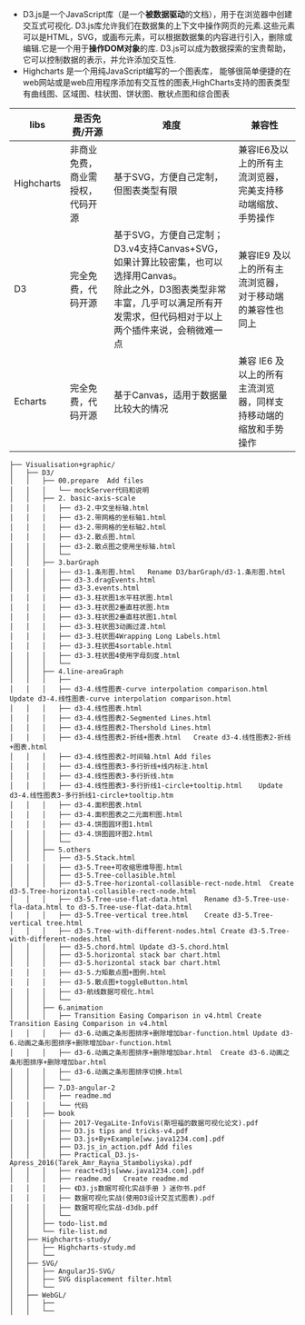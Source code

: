 - D3.js是一个JavaScript库（是一个**被数据驱动**的文档），用于在浏览器中创建交互式可视化. D3.js库允许我们在数据集的上下文中操作网页的元素.这些元素可以是HTML，SVG，或画布元素，可以根据数据集的内容进行引入，删除或编辑.它是一个用于**操作DOM对象**的库. D3.js可以成为数据探索的宝贵帮助，它可以控制数据的表示，并允许添加交互性.
- Highcharts 是一个用纯JavaScript编写的一个图表库， 能够很简单便捷的在web网站或是web应用程序添加有交互性的图表,HighCharts支持的图表类型有曲线图、区域图、柱状图、饼状图、散状点图和综合图表

|libs|是否免费/开源|难度|兼容性|
|---|---|---|---|
|Highcharts|非商业免费，商业需授权，代码开源|基于SVG，方便自己定制，但图表类型有限|兼容IE6及以上的所有主流浏览器，完美支持移动端缩放、手势操作|
|D3|完全免费，代码开源|基于SVG，方便自己定制；D3.v4支持Canvas+SVG，如果计算比较密集，也可以选择用Canvas。<br>除此之外，D3图表类型非常丰富，几乎可以满足所有开发需求，但代码相对于以上两个插件来说，会稍微难一点|兼容IE9 及以上的所有主流浏览器，对于移动端的兼容性也同上|
|Echarts|完全免费，代码开源|基于Canvas，适用于数据量比较大的情况|兼容 IE6 及以上的所有主流浏览器，同样支持移动端的缩放和手势操作|

```
├── Visualisation+graphic/
│   ├── D3/
│   │   ├── 00.prepare	Add files
│   │   │   └── mockServer代码和说明
│   │   ├── 2. basic-axis-scale
│   │   │   ├── d3-2.中文坐标轴.html
│   │   │   ├── d3-2.带网格的坐标轴1.html
│   │   │   ├── d3-2.带网格的坐标轴2.html
│   │   │   ├── d3-2.散点图.html
│   │   │   ├── d3-2.散点图之使用坐标轴.html
│   │   │   └── 
│   │   ├── 3.barGraph
│   │   │   ├── d3-1.条形图.html	Rename D3/barGraph/d3-1.条形图.html
│   │   │   ├── d3-3.dragEvents.html
│   │   │   ├── d3-3.events.html
│   │   │   ├── d3-3.柱状图1水平柱状图.html
│   │   │   ├── d3-3.柱状图2垂直柱状图.htm
│   │   │   ├── d3-3.柱状图2垂直柱状图1.html
│   │   │   ├── d3-3.柱状图3动画过渡.html
│   │   │   ├── d3-3.柱状图4Wrapping Long Labels.html
│   │   │   ├── d3-3.柱状图4sortable.html
│   │   │   ├── d3-3.柱状图4使用字母刻度.html
│   │   │   └── 
│   │   ├── 4.line-areaGraph
│   │   │   ├── 		
│   │   │   ├── d3-4.线性图表-curve interpolation comparison.html	Update d3-4.线性图表-curve interpolation comparison.html
│   │   │   ├── d3-4.线性图表.html
│   │   │   ├── d3-4.线性图表2-Segmented Lines.html
│   │   │   ├── d3-4.线性图表2-Thershold Lines.html
│   │   │   ├── d3-4.线性图表2-折线+图表.html	Create d3-4.线性图表2-折线+图表.html
│   │   │   ├── d3-4.线性图表2-时间轴.html	Add files
│   │   │   ├── d3-4.线性图表3-多行折线+线内标注.html
│   │   │   ├── d3-4.线性图表3-多行折线.htm
│   │   │   ├── d3-4.线性图表3-多行折线1-circle+tooltip.html	Update d3-4.线性图表3-多行折线1-circle+tooltip.htm
│   │   │   ├── d3-4.面积图表.html
│   │   │   ├── d3-4.面积图表之二元面积图.html
│   │   │   ├── d3-4.饼图圆环图1.html
│   │   │   ├── d3-4.饼图圆环图2.html
│   │   │   └── 
│   │   ├── 5.others
│   │   │   ├── d3-5.Stack.html
│   │   │   ├── d3-5.Tree+可收缩思维导图.html
│   │   │   ├── d3-5.Tree-collasible.html
│   │   │   ├── d3-5.Tree-horizontal-collasible-rect-node.html	Create d3-5.Tree-horizontal-collasible-rect-node.html
│   │   │   ├── d3-5.Tree-use-flat-data.html	Rename d3-5.Tree-use-fla-data.html to d3-5.Tree-use-flat-data.html
│   │   │   ├── d3-5.Tree-vertical tree.html	Create d3-5.Tree-vertical tree.html
│   │   │   ├── d3-5.Tree-with-different-nodes.html	Create d3-5.Tree-with-different-nodes.html
│   │   │   ├── d3-5.chord.html	Update d3-5.chord.html
│   │   │   ├── d3-5.horizontal stack bar chart.html
│   │   │   ├── d3-5.horizontal stack bar chart.html	
│   │   │   ├── d3-5.力矩散点图+图例.html
│   │   │   ├── d3-5.散点图+toggleButton.html
│   │   │   ├── d3-航线数据可视化.html
│   │   │   └── 
│   │   ├── 6.animation
│   │   │   ├── Transition Easing Comparison in v4.html	Create Transition Easing Comparison in v4.html
│   │   │   ├── d3-6.动画之条形图排序+删除增加bar-function.html	Update d3-6.动画之条形图排序+删除增加bar-function.html
│   │   │   ├── d3-6.动画之条形图排序+删除增加bar.html	Create d3-6.动画之条形图排序+删除增加bar.html
│   │   │   ├── d3-6.动画之条形图排序切换.html
│   │   │   └── 
│   │   ├── 7.D3-angular-2
│   │   │   ├── readme.md
│   │   │   └── 代码
│   │   ├── book
│   │   │   ├── 2017-VegaLite-InfoVis(斯坦福的数据可视化论文).pdf
│   │   │   ├── D3.js tips and tricks-v4.pdf
│   │   │   ├── D3.js+By+Example[ww.java1234.com].pdf
│   │   │   ├── D3.js_in_action.pdf	Add files
│   │   │   ├── Practical_D3.js-Apress_2016(Tarek_Amr_Rayna_Stamboliyska).pdf
│   │   │   ├── react+d3js[www.java1234.com].pdf
│   │   │   ├── readme.md	Create readme.md
│   │   │   ├── 《D3.js数据可视化实战手册 》迷你书.pdf
│   │   │   ├── 数据可视化实战(使用D3设计交互式图表).pdf
│   │   │   ├── 数据可视化实战-d3db.pdf
│   │   │   └── 
│   │   ├── todo-list.md
│   │   └── file-list.md
│   ├── Highcharts-study/
│   │   ├── Highcharts-study.md
│   │   └──
│   ├── SVG/
│   │   ├── AngularJS-SVG/
│   │   ├── SVG displacement filter.html
│   │   └──
│   ├── WebGL/
│   │   ├── 
│   │   └──
```
